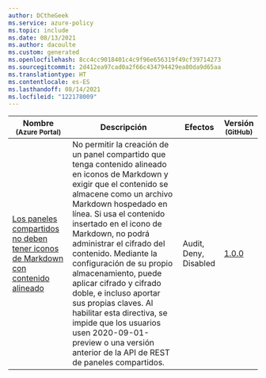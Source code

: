 ```yaml
---
author: DCtheGeek
ms.service: azure-policy
ms.topic: include
ms.date: 08/13/2021
ms.author: dacoulte
ms.custom: generated
ms.openlocfilehash: 8cc4cc9018401c4c9f96e656319f49cf39714273
ms.sourcegitcommit: 2d412ea97cad0a2f66c434794429ea80da9d65aa
ms.translationtype: HT
ms.contentlocale: es-ES
ms.lasthandoff: 08/14/2021
ms.locfileid: "122178009"
---
```

|Nombre<br /><sub>(Azure Portal)</sub> |Descripción |Efectos |Versión<br /><sub>(GitHub)</sub> |
|---|---|---|---|
|[Los paneles compartidos no deben tener iconos de Markdown con contenido alineado](https://portal.azure.com/#blade/Microsoft_Azure_Policy/PolicyDetailBlade/definitionId/%2Fproviders%2FMicrosoft.Authorization%2FpolicyDefinitions%2F04c655fe-0ac7-48ae-9a32-3a2e208c7624) |No permitir la creación de un panel compartido que tenga contenido alineado en iconos de Markdown y exigir que el contenido se almacene como un archivo Markdown hospedado en línea. Si usa el contenido insertado en el icono de Markdown, no podrá administrar el cifrado del contenido. Mediante la configuración de su propio almacenamiento, puede aplicar cifrado y cifrado doble, e incluso aportar sus propias claves. Al habilitar esta directiva, se impide que los usuarios usen 2020-09-01-preview o una versión anterior de la API de REST de paneles compartidos. |Audit, Deny, Disabled |[1.0.0](https://github.com/Azure/azure-policy/blob/master/built-in-policies/policyDefinitions/Portal/SharedDashboardInlineContent_Deny.json) |

